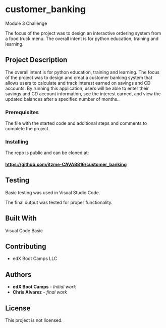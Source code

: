 # customer_banking
Module 3 Challenge

The focus of the project was to design an interactive ordering system from a food truck menu. 
The overall intent is for python education, training and learning.

## Project Description
The overall intent is for python education, training and learning. The focus of the project was to design and creat a customer banking system that allows users to calculate and track interest earned on savings and CD accounts. By running this application, users will be able to enter their savings and CD account information, see the interest earned, and view the updated balances after a specified number of months..

### Prerequisites

The file with the started code and additional steps and comments to complete the project.

### Installing

The repo is public and can be cloned at:
#### https://github.com/itzme-CAVA8816/customer_banking

## Testing

Basic testing was used in Visual Studio Code.

The final output was tested for proper functionality. 

## Built With

Visual Code Basic

## Contributing

* edX Boot Camps LLC

## Authors

* **edX Boot Camps** - *Initial work* 
* **Chris Alvarez** - *final work* 

## License

This project is not licensed. 
